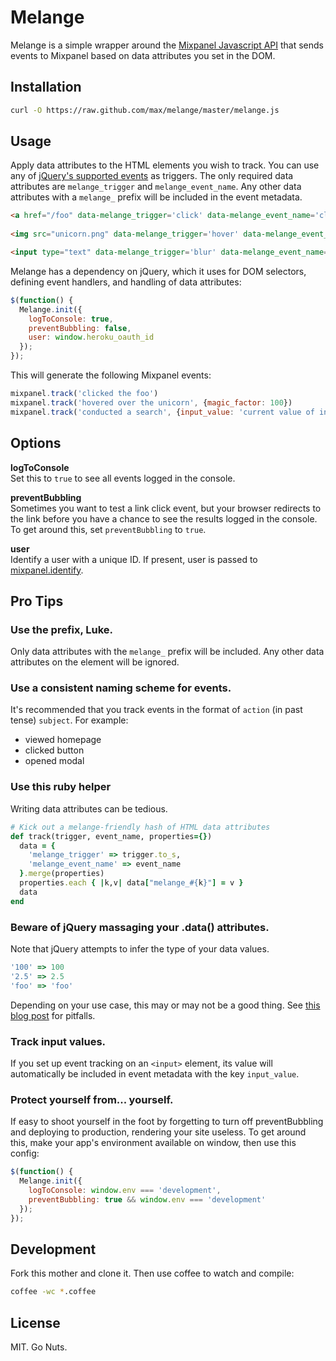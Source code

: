 # Melange

Melange is a simple wrapper around the [Mixpanel Javascript
API](https://mixpanel.com/docs/integration-libraries/javascript-full-api)
that sends events to Mixpanel based on data attributes you set in the DOM.

## Installation

```bash
curl -O https://raw.github.com/max/melange/master/melange.js
```
## Usage

Apply data attributes to the HTML elements you wish to track. You can use any of 
[jQuery's supported events](http://api.jquery.com/category/events/) as triggers.
The only required data attributes are `melange_trigger` and `melange_event_name`.
Any other data attributes with a `melange_` prefix will be included in the event 
metadata.

```html
<a href="/foo" data-melange_trigger='click' data-melange_event_name='clicked the foo'>foo</a>
  
<img src="unicorn.png" data-melange_trigger='hover' data-melange_event_name='hovered over the unicorn' data-melange_magic_factor="100">

<input type="text" data-melange_trigger='blur' data-melange_event_name='conducted a search'>
```

Melange has a dependency on jQuery, which it uses for DOM selectors, 
defining event handlers, and handling of data attributes:

```javascript
$(function() {
  Melange.init({
    logToConsole: true,
    preventBubbling: false,
    user: window.heroku_oauth_id
  });
});
```

This will generate the following Mixpanel events:

```javascript
mixpanel.track('clicked the foo')
mixpanel.track('hovered over the unicorn', {magic_factor: 100})
mixpanel.track('conducted a search', {input_value: 'current value of input'})
```

## Options

**logToConsole**  
Set this to `true` to see all events logged in the console.

**preventBubbling**  
Sometimes you want to test a link click event, but your browser
redirects to the link before you have a chance to see the results 
logged in the console. To get around this, set `preventBubbling` to `true`.

**user**  
Identify a user with a unique ID. If present, user is passed to 
[mixpanel.identify](https://mixpanel.com/docs/integration-libraries/javascript-full-api#identify).

## Pro Tips

### Use the prefix, Luke.

Only data attributes with the `melange_` prefix will be included. Any other 
data attributes on the element will be ignored.

### Use a consistent naming scheme for events.

It's recommended that you track events in the format of `action` (in past tense)
`subject`. For example:

* viewed homepage
* clicked button
* opened modal

### Use this ruby helper

Writing data attributes can be tedious.

```ruby
# Kick out a melange-friendly hash of HTML data attributes
def track(trigger, event_name, properties={})
  data = {
    'melange_trigger' => trigger.to_s,
    'melange_event_name' => event_name
  }.merge(properties)
  properties.each { |k,v| data["melange_#{k}"] = v }
  data
end
```

### Beware of jQuery massaging your .data() attributes.

Note that jQuery attempts to infer the type of your data values.

```javascript
'100' => 100
'2.5' => 2.5
'foo' => 'foo'
```

Depending on your use case, this may or may not be a good thing. See
[this blog post](http://lookfirst.com/2011/12/dont-use-jquery-data-method-use-attr.html) 
for pitfalls.

### Track input values.

If you set up event tracking on an `<input>` element, its value will automatically 
be included in event metadata with the key `input_value`.

### Protect yourself from... yourself.

If easy to shoot yourself in the foot by forgetting to turn off preventBubbling and 
deploying to production, rendering your site useless. To get around this, make your 
app's environment available on window, then use this config:

```javascript
$(function() {
  Melange.init({
    logToConsole: window.env === 'development',
    preventBubbling: true && window.env === 'development'
  });
});
```

## Development

Fork this mother and clone it. Then use coffee to watch and compile:

```bash
coffee -wc *.coffee
```

## License

MIT. Go Nuts.
